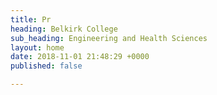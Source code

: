 ```yaml
---
title: Pr
heading: Belkirk College
sub_heading: Engineering and Health Sciences
layout: home
date: 2018-11-01 21:48:29 +0000
published: false

---
```

